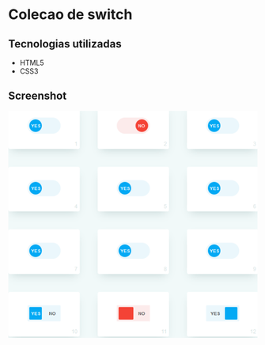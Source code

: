 # Colecao de switch

## Tecnologias utilizadas 

<ul>
  <li>HTML5</li>
  <li>CSS3</li>
</ul>

## Screenshot

<img src="imagem_2023-06-25_125611949.png">
